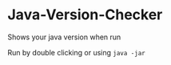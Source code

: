 # Java-Version-Checker
Shows your java version when run

Run by double clicking or using `java -jar`